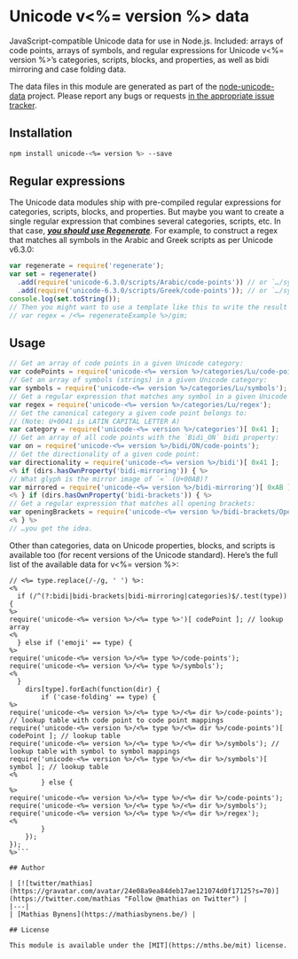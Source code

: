 # Unicode v<%= version %> data

JavaScript-compatible Unicode data for use in Node.js. Included: arrays of code points, arrays of symbols, and regular expressions for Unicode v<%= version %>’s categories, scripts, blocks, and properties, as well as bidi mirroring and case folding data.

The data files in this module are generated as part of the [node-unicode-data](https://mths.be/node-unicode-data) project. Please report any bugs or requests [in the appropriate issue tracker](https://github.com/mathiasbynens/node-unicode-data/issues).

## Installation

```bash
npm install unicode-<%= version %> --save
```

## Regular expressions

The Unicode data modules ship with pre-compiled regular expressions for categories, scripts, blocks, and properties. But maybe you want to create a single regular expression that combines several categories, scripts, etc. In that case, [***you should use Regenerate***](https://mths.be/regenerate). For example, to construct a regex that matches all symbols in the Arabic and Greek scripts as per Unicode v6.3.0:

```js
var regenerate = require('regenerate');
var set = regenerate()
  .add(require('unicode-6.3.0/scripts/Arabic/code-points')) // or `…/symbols`, doesn’t matter
  .add(require('unicode-6.3.0/scripts/Greek/code-points')); // or `…/symbols`, doesn’t matter
console.log(set.toString());
// Then you might want to use a template like this to write the result to a file, along with any regex flags you might need:
// var regex = /<%= regenerateExample %>/gim;
```

## Usage

```js
// Get an array of code points in a given Unicode category:
var codePoints = require('unicode-<%= version %>/categories/Lu/code-points');
// Get an array of symbols (strings) in a given Unicode category:
var symbols = require('unicode-<%= version %>/categories/Lu/symbols');
// Get a regular expression that matches any symbol in a given Unicode category:
var regex = require('unicode-<%= version %>/categories/Lu/regex');
// Get the canonical category a given code point belongs to:
// (Note: U+0041 is LATIN CAPITAL LETTER A)
var category = require('unicode-<%= version %>/categories')[ 0x41 ];
// Get an array of all code points with the `Bidi_ON` bidi property:
var on = require('unicode-<%= version %>/bidi/ON/code-points');
// Get the directionality of a given code point:
var directionality = require('unicode-<%= version %>/bidi')[ 0x41 ];
<% if (dirs.hasOwnProperty('bidi-mirroring')) { %>
// What glyph is the mirror image of `«` (U+00AB)?
var mirrored = require('unicode-<%= version %>/bidi-mirroring')[ 0xAB ];
<% } if (dirs.hasOwnProperty('bidi-brackets')) { %>
// Get a regular expression that matches all opening brackets:
var openingBrackets = require('unicode-<%= version %>/bidi-brackets/Open/regex');
<% } %>
// …you get the idea.
```

Other than categories, data on Unicode properties, blocks, and scripts is available too (for recent versions of the Unicode standard). Here’s the full list of the available data for v<%= version %>:

```js<% Object.keys(dirs).forEach(function(type) { %>
// <%= type.replace(/-/g, ' ') %>:
<%
  if (/^(?:bidi|bidi-brackets|bidi-mirroring|categories)$/.test(type)) {
%>
require('unicode-<%= version %>/<%= type %>')[ codePoint ]; // lookup array
<%
  } else if ('emoji' == type) {
%>
require('unicode-<%= version %>/<%= type %>/code-points');
require('unicode-<%= version %>/<%= type %>/symbols');
<%
  }
	dirs[type].forEach(function(dir) {
		if ('case-folding' == type) {
%>
require('unicode-<%= version %>/<%= type %>/<%= dir %>/code-points'); // lookup table with code point to code point mappings
require('unicode-<%= version %>/<%= type %>/<%= dir %>/code-points')[ codePoint ]; // lookup table
require('unicode-<%= version %>/<%= type %>/<%= dir %>/symbols'); // lookup table with symbol to symbol mappings
require('unicode-<%= version %>/<%= type %>/<%= dir %>/symbols')[ symbol ]; // lookup table
<%
		} else {
%>
require('unicode-<%= version %>/<%= type %>/<%= dir %>/code-points');
require('unicode-<%= version %>/<%= type %>/<%= dir %>/symbols');
require('unicode-<%= version %>/<%= type %>/<%= dir %>/regex');
<%
		}
	});
});
%>```

## Author

| [![twitter/mathias](https://gravatar.com/avatar/24e08a9ea84deb17ae121074d0f17125?s=70)](https://twitter.com/mathias "Follow @mathias on Twitter") |
|---|
| [Mathias Bynens](https://mathiasbynens.be/) |

## License

This module is available under the [MIT](https://mths.be/mit) license.
